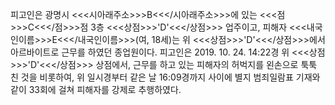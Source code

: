 피고인은 광명시 <<<시아래주소>>>B<<</시아래주소>>>에 있는 <<<점>>>C<<</점>>>점 3층 <<<상점>>>'D'<<</상점>>> 업주이고, 피해자 <<<내국인이름>>>E<<</내국인이름>>>(여, 18세)는 위 <<<상점>>>'D'<<</상점>>>에서 아르바이트로 근무를 하였던 종업원이다.
피고인은 2019. 10. 24. 14:22경 위 <<<상점>>>'D'<<</상점>>> 상점에서, 근무를 하고 있는 피해자의 허벅지를 왼손으로 툭툭 친 것을 비롯하여, 위 일시경부터 같은 날 16:09경까지 사이에 별지 범죄일람표 기재와 같이 33회에 걸쳐 피해자를 강제로 추행하였다.